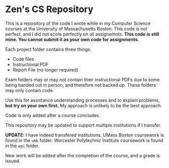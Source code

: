 # Zen's CS Repository
This is a repository of the code I wrote while in my Computer Science courses at the University of Massachusetts Boston.
This code is not perfect, and I did not score perfectly on all assignemnts.
**This code is still mine. You cannot submit it as your own code for assignments.**

Each project folder contains three things.
- Code files
- Instructional PDF
- Report File (no longer required)

Exam folders may or may not contain their instructional PDFs due to some being handed out in person, and therefore not backed up. These folders may only contain code.

Use this for assistance understanding processes and to explain problems, **but try on your own first.** My approach is unlikely to be the best approach.

Code is only added after a course concludes.

This repository may be updated to support multiple institutions if I transfer.

**UPDATE:** I have indeed transfered institutions.
UMass Boston coursework is found in the ``umb`` folder.
Worcester Polytechnic Institute coursework is found in the ``wpi`` folder.

New work will be added after the completion of the course, and a grade is 
issued.
